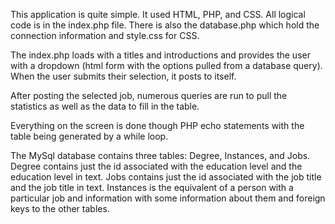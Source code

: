 This application is quite simple. It used HTML, PHP, and CSS. All logical code is in the index.php file. There is also the database.php which hold the connection information and style.css for CSS.

The index.php loads with a titles and introductions and provides the user with a dropdown (html form with the options pulled from a database query). When the user submits their selection, it posts to itself.

After posting the selected job, numerous queries are run to pull the statistics as well as the data to fill in the table.

Everything on the screen is done though PHP echo statements with the table being generated by a while loop.

The MySql database contains three tables: Degree, Instances, and Jobs.
Degree contains just the id associated with the education level and the education level in text.
Jobs contains just the id associated with the job title and the job title in text.
Instances is the equivalent of a person with a particular job and information with some information about them and foreign keys to the other tables.
